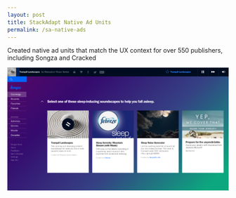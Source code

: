 ```yaml
---
layout: post
title: StackAdapt Native Ad Units
permalink: /sa-native-ads
---
```


Created native ad units that match the UX context for over 550 publishers, including Songza and Cracked

<img src="../assets/images/nativead.png">

